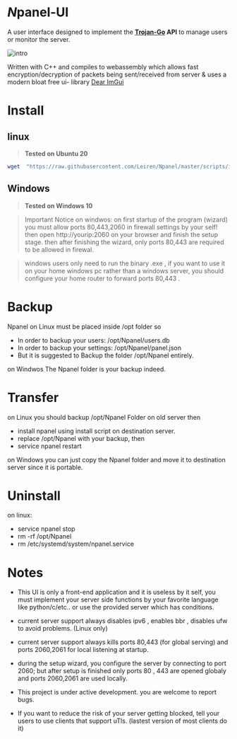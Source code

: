 # *N*panel-UI

A user interface designed to implement the **[Trojan-Go](https://github.com/p4gefau1t/trojan-go) API** to manage users or monitor the server.

![intro](https://user-images.githubusercontent.com/123581768/217651701-c6e8a15f-4aca-4350-8650-636f7d8eb948.png)


Written with C++ and compiles to webassembly which allows fast encryption/decryption of packets being 
sent/received from server &  uses a  modern bloat free ui-  library [Dear ImGui](https://github.com/ocornut/imgui)

# Install
## linux
>**Tested on Ubuntu 20**
```sh
wget  "https://raw.githubusercontent.com/Leiren/Npanel/master/scripts/install.sh" -O install.sh && chmod +x install.sh && bash install.sh
```
## Windows

>**Tested on Windows 10**

>Important Notice on windwos:
on first startup of the program (wizard) you must allow ports 80,443,2060 in firewall settings by your self!
then open http://yourip:2060 on your browser and finish the setup stage.
then after finishing the wizard, only ports 80,443 are required to be allowed in firewal.

>windows users only need to run the binary .exe , if you want to use it on your home windows pc rather than a windows server, you should configure your home router to forward ports 80,443 .



#	Backup
 Npanel on Linux must be placed inside /opt folder so
 - In order to backup your users: /opt/Npanel/users.db
 - In order to backup your settings: /opt/Npanel/panel.json
 - But it is suggested to Backup the folder /opt/Npanel entirely.
 
 on Windwos The Npanel folder is your backup indeed.
 # Transfer
on Linux you should backup /opt/Npanel Folder on old server then
- install npanel using install script on destination server.
- replace /opt/Npanel with your backup, then
- service npanel restart

on Windows you can just copy the Npanel folder and move it to destination server since it is portable.


# Uninstall
on linux:
- service npanel stop
- rm -rf /opt/Npanel
- rm /etc/systemd/system/npanel.service
# Notes
 - This UI is only a front-end application and it is useless by it self, you must implement your server side functions by your favorite language like python/c/etc.. or use the provided server which has conditions.
 
 - current server support always disables ipv6 , enables bbr , disables ufw to avoid problems. (Linux only)
 
-  current server support  always kills ports 80,443 (for global serving) and ports 2060,2061 for local listening at startup. 
- during the setup wizard, you configure the server by connecting to port 2060; but after setup is finished only ports 80 , 443 are opened globaly and ports 2060,2061 are used locally.
 - This project is under active development. you are welcome to report bugs.
 
-  If you want to reduce the risk of your server getting blocked, tell your users to use clients that support uTls. (lastest version of most clients do it)
